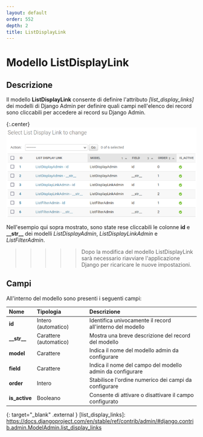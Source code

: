 ```yaml
---
layout: default
order: 552
depth: 2
title: ListDisplayLink
---
```

# Modello ListDisplayLink

## Descrizione

Il modello **ListDisplayLink** consente di definire l'attributo *[list_display_links]*
dei modelli di Django Admin per definire quali campi nell'elenco dei record sono
cliccabili per accedere ai record su Django Admin.

{:.center}
![Colonne cliccabili](/resources/django-admin-settings/archive/latest/italian/listdisplaylink.png)

Nell'esempio qui sopra mostrato, sono state rese cliccabili le colonne **id** e
**\_\_str\_\_** dei modelli *ListDisplayAdmin*, *ListDisplayLinkAdmin* e *ListFilterAdmin*.

>>>>> Dopo la modifica del modello ListDisplayLink sarà necessario riavviare
>>>>> l'applicazione Django per ricaricare le nuove impostazioni.

## Campi

All'interno del modello sono presenti i seguenti campi:

| Nome            | Tipologia              | Descrizione                                               |
|:----------------|:-----------------------|:----------------------------------------------------------|
| **id**          | Intero (automatico)    | Identifica univocamente il record all'interno del modello |
| **\_\_str\_\_** | Carattere (automatico) | Mostra una breve descrizione del record del modello       |
| **model**       | Carattere              | Indica il nome del modello admin da configurare           |
| **field**       | Carattere              | Indica il nome del campo del modello admin da configurare |
| **order**       | Intero                 | Stabilisce l'ordine numerico dei campi da configurare     |
| **is_active**   | Booleano               | Consente di attivare o disattivare il campo configurato   |

{: target="_blank" .external }
[list_display_links]: https://docs.djangoproject.com/en/stable/ref/contrib/admin/#django.contrib.admin.ModelAdmin.list_display_links
